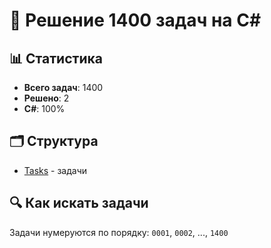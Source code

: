 # 🚀 Решение 1400 задач на C#

## 📊 Статистика
- **Всего задач**: 1400
- **Решено**: 2
- **C#**: 100%

## 🗂️ Структура
- [Tasks](https://github.com/Realizeq/coding-tasks/tree/main/Tasks) - задачи

## 🔍 Как искать задачи
Задачи нумеруются по порядку: `0001`, `0002`, ..., `1400`
